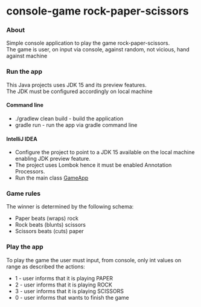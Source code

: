 # console-game rock-paper-scissors

### About

Simple console application to play the game rock-paper-scissors.
<br> The game is user, on input via console, against random, not vicious, hand against machine

### Run the app

This Java projects uses JDK 15 and its preview features.
<br>The JDK must be configured accordingly on local machine

#### Command line

* ./gradlew clean build - build the application
* gradle run - run the app via gradle command line

#### IntelliJ IDEA

* Configure the project to point to a JDK 15 available on the local machine enabling JDK preview
  feature.
* The project uses Lombok hence it must be enabled Annotation Processors.
* Run the main class [GameApp](src/main/java/org/acme/game/GameApp.java)

### Game rules

The winner is determined by the following schema:

* Paper beats (wraps) rock
* Rock beats (blunts) scissors
* Scissors beats (cuts) paper

### Play the app

To play the game the user must input, from console, only int values on range as described the
actions:

* 1 - user informs that it is playing PAPER
* 2 - user informs that it is playing ROCK
* 3 - user informs that it is playing SCISSORS
* 0 - user informs that wants to finish the game